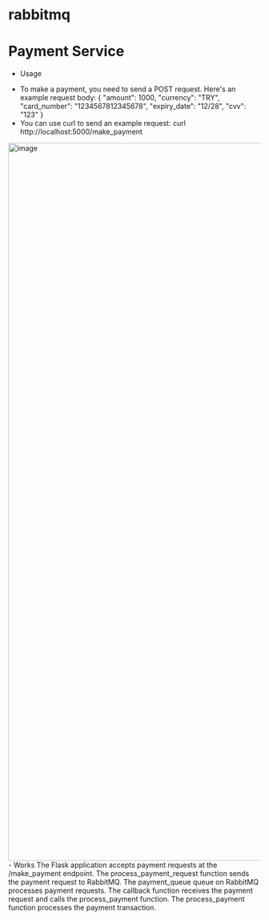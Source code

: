 # rabbitmq
# Payment Service
- Usage
* To make a payment, you need to send a POST request. Here's an example request body:
{
  "amount": 1000,
  "currency": "TRY",
  "card_number": "1234567812345678",
  "expiry_date": "12/28",
  "cvv": "123"
}
* You can use curl to send an example request:
curl http://localhost:5000/make_payment
<img width="1433" alt="image" src="https://github.com/zeynep8900/SE4458O-DEV2/assets/93615577/d3596642-687e-4bba-a1f6-fa70973cd677">
- Works
  The Flask application accepts payment requests at the /make_payment endpoint.
  The process_payment_request function sends the payment request to RabbitMQ.
  The payment_queue queue on RabbitMQ processes payment requests.
  The callback function receives the payment request and calls the process_payment function.
  The process_payment function processes the payment transaction.
  
